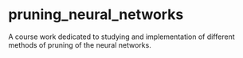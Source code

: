 # pruning_neural_networks
A course work dedicated to studying and implementation of different methods of pruning of the neural networks.
